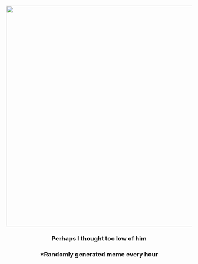 <p align="center">
        <img src="https://i.redd.it/a2whs7koe2h91.jpg" width="600" height="600">
        </p>
        <h3 align="center">Perhaps I thought too low of him</h3>
        <h3 align="center">*Randomly generated meme every hour</h3>
    